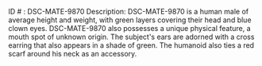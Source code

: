 ID # : DSC-MATE-9870
Description: DSC-MATE-9870 is a human male of average height and weight, with green layers covering their head and blue clown eyes. DSC-MATE-9870 also possesses a unique physical feature, a mouth spot of unknown origin. The subject's ears are adorned with a cross earring that also appears in a shade of green. The humanoid also ties a red scarf around his neck as an accessory.